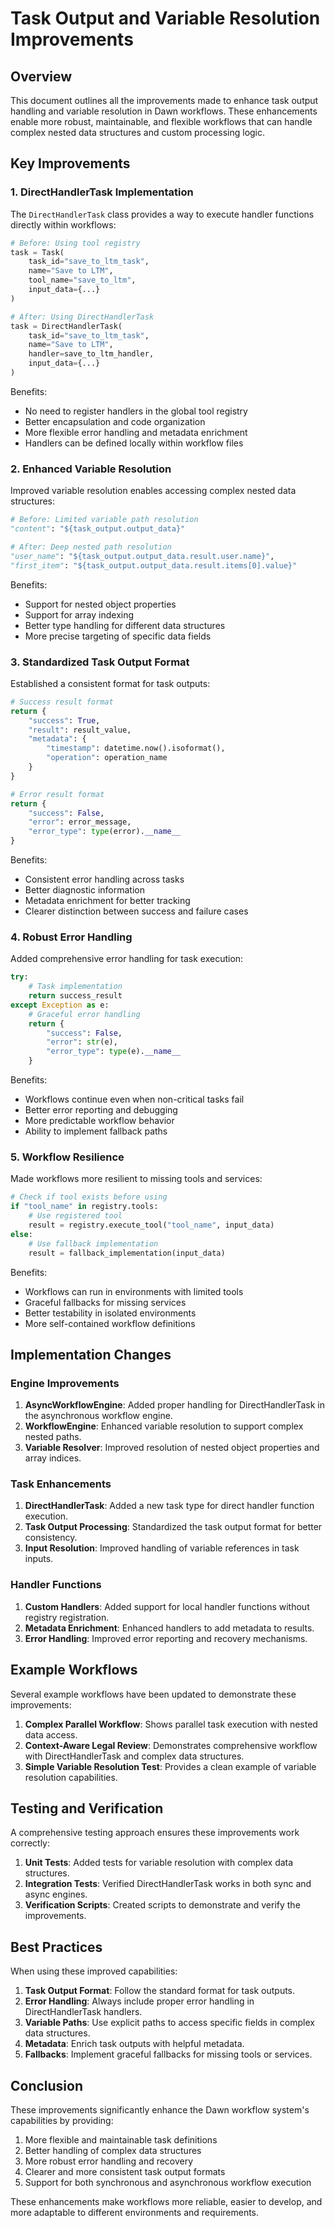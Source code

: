 # Task Output and Variable Resolution Improvements

## Overview

This document outlines all the improvements made to enhance task output handling and variable resolution in Dawn workflows. These enhancements enable more robust, maintainable, and flexible workflows that can handle complex nested data structures and custom processing logic.

## Key Improvements

### 1. DirectHandlerTask Implementation

The `DirectHandlerTask` class provides a way to execute handler functions directly within workflows:

```python
# Before: Using tool registry
task = Task(
    task_id="save_to_ltm_task",
    name="Save to LTM",
    tool_name="save_to_ltm",
    input_data={...}
)

# After: Using DirectHandlerTask
task = DirectHandlerTask(
    task_id="save_to_ltm_task",
    name="Save to LTM",
    handler=save_to_ltm_handler,
    input_data={...}
)
```

Benefits:
- No need to register handlers in the global tool registry
- Better encapsulation and code organization
- More flexible error handling and metadata enrichment
- Handlers can be defined locally within workflow files

### 2. Enhanced Variable Resolution

Improved variable resolution enables accessing complex nested data structures:

```python
# Before: Limited variable path resolution
"content": "${task_output.output_data}"

# After: Deep nested path resolution
"user_name": "${task_output.output_data.result.user.name}",
"first_item": "${task_output.output_data.result.items[0].value}"
```

Benefits:
- Support for nested object properties
- Support for array indexing
- Better type handling for different data structures
- More precise targeting of specific data fields

### 3. Standardized Task Output Format

Established a consistent format for task outputs:

```python
# Success result format
return {
    "success": True,
    "result": result_value,
    "metadata": {
        "timestamp": datetime.now().isoformat(),
        "operation": operation_name
    }
}

# Error result format
return {
    "success": False,
    "error": error_message,
    "error_type": type(error).__name__
}
```

Benefits:
- Consistent error handling across tasks
- Better diagnostic information
- Metadata enrichment for better tracking
- Clearer distinction between success and failure cases

### 4. Robust Error Handling

Added comprehensive error handling for task execution:

```python
try:
    # Task implementation
    return success_result
except Exception as e:
    # Graceful error handling
    return {
        "success": False,
        "error": str(e),
        "error_type": type(e).__name__
    }
```

Benefits:
- Workflows continue even when non-critical tasks fail
- Better error reporting and debugging
- More predictable workflow behavior
- Ability to implement fallback paths

### 5. Workflow Resilience

Made workflows more resilient to missing tools and services:

```python
# Check if tool exists before using
if "tool_name" in registry.tools:
    # Use registered tool
    result = registry.execute_tool("tool_name", input_data)
else:
    # Use fallback implementation
    result = fallback_implementation(input_data)
```

Benefits:
- Workflows can run in environments with limited tools
- Graceful fallbacks for missing services
- Better testability in isolated environments
- More self-contained workflow definitions

## Implementation Changes

### Engine Improvements

1. **AsyncWorkflowEngine**: Added proper handling for DirectHandlerTask in the asynchronous workflow engine.
2. **WorkflowEngine**: Enhanced variable resolution to support complex nested paths.
3. **Variable Resolver**: Improved resolution of nested object properties and array indices.

### Task Enhancements

1. **DirectHandlerTask**: Added a new task type for direct handler function execution.
2. **Task Output Processing**: Standardized the task output format for better consistency.
3. **Input Resolution**: Improved handling of variable references in task inputs.

### Handler Functions

1. **Custom Handlers**: Added support for local handler functions without registry registration.
2. **Metadata Enrichment**: Enhanced handlers to add metadata to results.
3. **Error Handling**: Improved error reporting and recovery mechanisms.

## Example Workflows

Several example workflows have been updated to demonstrate these improvements:

1. **Complex Parallel Workflow**: Shows parallel task execution with nested data access.
2. **Context-Aware Legal Review**: Demonstrates comprehensive workflow with DirectHandlerTask and complex data structures.
3. **Simple Variable Resolution Test**: Provides a clean example of variable resolution capabilities.

## Testing and Verification

A comprehensive testing approach ensures these improvements work correctly:

1. **Unit Tests**: Added tests for variable resolution with complex data structures.
2. **Integration Tests**: Verified DirectHandlerTask works in both sync and async engines.
3. **Verification Scripts**: Created scripts to demonstrate and verify the improvements.

## Best Practices

When using these improved capabilities:

1. **Task Output Format**: Follow the standard format for task outputs.
2. **Error Handling**: Always include proper error handling in DirectHandlerTask handlers.
3. **Variable Paths**: Use explicit paths to access specific fields in complex data structures.
4. **Metadata**: Enrich task outputs with helpful metadata.
5. **Fallbacks**: Implement graceful fallbacks for missing tools or services.

## Conclusion

These improvements significantly enhance the Dawn workflow system's capabilities by providing:

1. More flexible and maintainable task definitions
2. Better handling of complex data structures
3. More robust error handling and recovery
4. Clearer and more consistent task output formats
5. Support for both synchronous and asynchronous workflow execution

These enhancements make workflows more reliable, easier to develop, and more adaptable to different environments and requirements. 